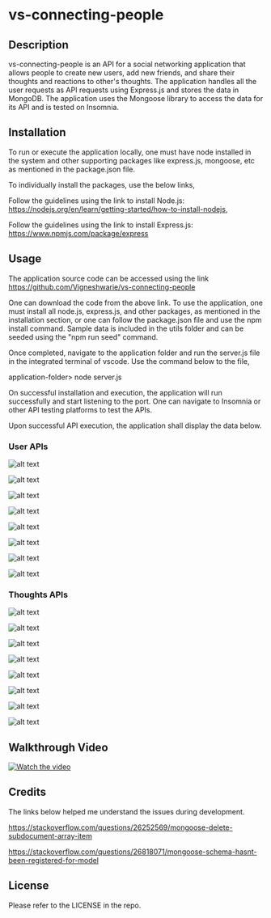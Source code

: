 # vs-connecting-people

## Description

vs-connecting-people is an API for a social networking application that allows people to create new users, add new friends, and share their thoughts and reactions to other's thoughts. The application handles all the user requests as API requests using Express.js and stores the data in MongoDB. The application uses the Mongoose library to access the data for its API and is tested on Insomnia.

## Installation

To run or execute the application locally, one must have node installed in the system and other supporting packages like express.js, mongoose, etc as mentioned in the package.json file.

To individually install the packages, use the below links,

Follow the guidelines using the link to install Node.js: https://nodejs.org/en/learn/getting-started/how-to-install-nodejs, 

Follow the guidelines using the link to install Express.js: https://www.npmjs.com/package/express

## Usage

The application source code can be accessed using the link https://github.com/Vigneshwarie/vs-connecting-people

One can download the code from the above link. To use the application, one must install all node.js, express.js, and other packages, as mentioned in the installation section, or one can follow the package.json file and use the npm install command. Sample data is included in the utils folder and can be seeded using the "npm run seed" command.

Once completed, navigate to the application folder and run the server.js file in the integrated terminal of vscode. Use the command below to the file,

application-folder> node server.js

On successful installation and execution, the application will run successfully and start listening to the port. One can navigate to Insomnia or other API testing platforms to test the APIs.  

Upon successful API execution, the application shall display the data below.

### User APIs

![alt text](public/images/getAllUsers.png)

![alt text](public/images/getUserById.png)

![alt text](public/images/createUser.png)

![alt text](public/images/updateUser.png)

![alt text](public/images/addFriendForUser.png)

![alt text](public/images/addSecondFriend.png)

![alt text](public/images/deleteFriendForUser.png)

![alt text](public/images/deleteUser.png)

### Thoughts APIs

![alt text](public/images/getAllThoughts.png)

![alt text](public/images/getThoughtById.png)

![alt text](public/images/createThought.png)

![alt text](public/images/updateThought.png)

![alt text](public/images/addReaction.png)

![alt text](public/images/addedTwomoreReaction.png)

![alt text](public/images/deletedOneReaction.png)

![alt text](public/images/deleteThought.png)

## Walkthrough Video

[![Watch the video](public/images/getAllUsers.png)](https://drive.google.com/file/d/1mrnqIdCgUgS-YSU2Z1-cdJ4Lzj6MzAu-/view?usp=sharing)

## Credits

The links below helped me understand the issues during development.

https://stackoverflow.com/questions/26252569/mongoose-delete-subdocument-array-item

https://stackoverflow.com/questions/26818071/mongoose-schema-hasnt-been-registered-for-model

## License

Please refer to the LICENSE in the repo.